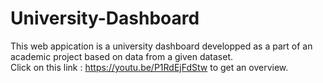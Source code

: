 # University-Dashboard
This web appication is a university dashboard developped as a part of an academic project based on data from a given dataset.
<br>
Click on this link : https://youtu.be/P1RdEjFdStw to get an overview.
